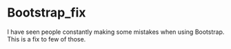 # Bootstrap_fix
I have seen people constantly making some mistakes when using Bootstrap. This is a fix to few of those.
